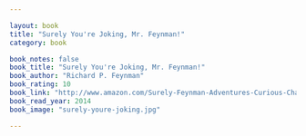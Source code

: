 ```yaml
---

layout: book
title: "Surely You're Joking, Mr. Feynman!"
category: book

book_notes: false
book_title: "Surely You're Joking, Mr. Feynman!"
book_author: "Richard P. Feynman"
book_rating: 10
book_link: "http://www.amazon.com/Surely-Feynman-Adventures-Curious-Character/dp/0393316041/"
book_read_year: 2014
book_image: "surely-youre-joking.jpg"

---
```

